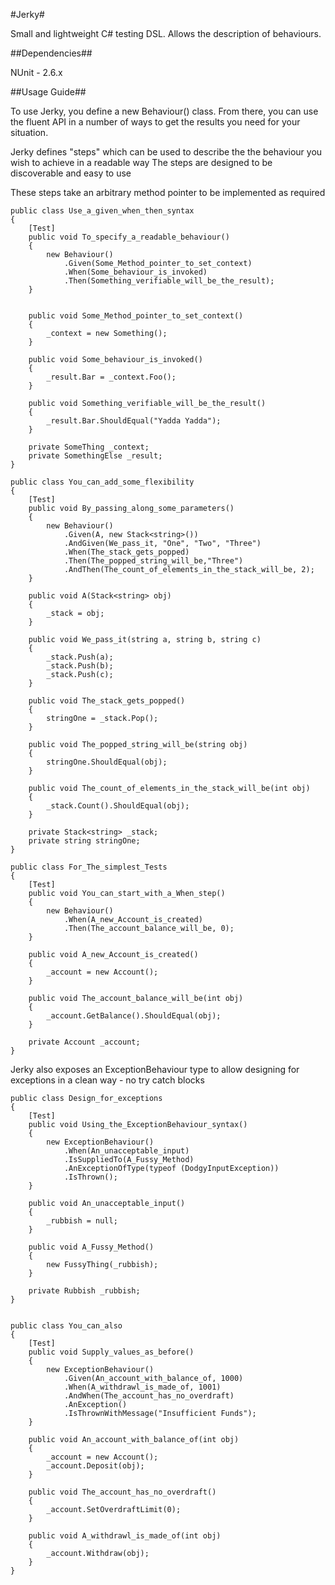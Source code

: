 #Jerky#

Small and lightweight C# testing DSL. Allows the description of behaviours. 

##Dependencies##

NUnit - 2.6.x

##Usage Guide##

To use Jerky, you define a new Behaviour() class. 
From there, you can use the fluent API in a
number of ways to get the results you need for your situation.

Jerky defines "steps" which can be used to describe the 
the behaviour you wish to achieve in a readable way 
The steps are designed to be discoverable and easy to use

These steps take an arbitrary method pointer
to be implemented as required

    public class Use_a_given_when_then_syntax
    {
        [Test]
        public void To_specify_a_readable_behaviour()
        {
            new Behaviour()
                .Given(Some_Method_pointer_to_set_context)
                .When(Some_behaviour_is_invoked)
                .Then(Something_verifiable_will_be_the_result);
        }


        public void Some_Method_pointer_to_set_context()
        {
            _context = new Something();
        }

        public void Some_behaviour_is_invoked()
        {
            _result.Bar = _context.Foo();
        }

        public void Something_verifiable_will_be_the_result()
        {
            _result.Bar.ShouldEqual("Yadda Yadda");
        }

        private SomeThing _context;
        private SomethingElse _result;
    }

    public class You_can_add_some_flexibility
    {
        [Test]
        public void By_passing_along_some_parameters()
        {
            new Behaviour()
                .Given(A, new Stack<string>())
                .AndGiven(We_pass_it, "One", "Two", "Three")
                .When(The_stack_gets_popped)
                .Then(The_popped_string_will_be,"Three")
                .AndThen(The_count_of_elements_in_the_stack_will_be, 2);
        }

        public void A(Stack<string> obj)
        {
            _stack = obj;
        }

        public void We_pass_it(string a, string b, string c)
        {
            _stack.Push(a);
            _stack.Push(b);
            _stack.Push(c);
        }

        public void The_stack_gets_popped()
        {
            stringOne = _stack.Pop();
        }

        public void The_popped_string_will_be(string obj)
        {
            stringOne.ShouldEqual(obj);
        }

        public void The_count_of_elements_in_the_stack_will_be(int obj)
        {
            _stack.Count().ShouldEqual(obj);
        }

        private Stack<string> _stack;
        private string stringOne;
    }

    public class For_The_simplest_Tests
    {
        [Test]
        public void You_can_start_with_a_When_step()
        {
            new Behaviour()
                .When(A_new_Account_is_created)
                .Then(The_account_balance_will_be, 0);
        }

        public void A_new_Account_is_created()
        {
            _account = new Account();
        }

        public void The_account_balance_will_be(int obj)
        {
            _account.GetBalance().ShouldEqual(obj);
        }

        private Account _account;
    }

    
Jerky also exposes an ExceptionBehaviour 
type to allow designing for exceptions 
in a clean way - no try catch blocks

    
    public class Design_for_exceptions
    {
		[Test]
        public void Using_the_ExceptionBehaviour_syntax()
        {
            new ExceptionBehaviour()
                .When(An_unacceptable_input)
                .IsSuppliedTo(A_Fussy_Method)
                .AnExceptionOfType(typeof (DodgyInputException))
                .IsThrown();
        }

        public void An_unacceptable_input()
        {
            _rubbish = null;
        }

        public void A_Fussy_Method()
        {
            new FussyThing(_rubbish);
        }

        private Rubbish _rubbish;
    }


    public class You_can_also
    {
        [Test]
        public void Supply_values_as_before()
        {
            new ExceptionBehaviour()
                .Given(An_account_with_balance_of, 1000)
                .When(A_withdrawl_is_made_of, 1001)
                .AndWhen(The_account_has_no_overdraft)
                .AnException()
                .IsThrownWithMessage("Insufficient Funds");
        }

        public void An_account_with_balance_of(int obj)
        {
            _account = new Account();
            _account.Deposit(obj);
        }

        public void The_account_has_no_overdraft()
        {
            _account.SetOverdraftLimit(0);
        }

        public void A_withdrawl_is_made_of(int obj)
        {
            _account.Withdraw(obj);
        }
    }
    
